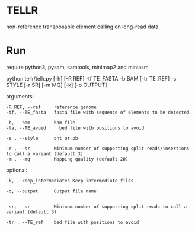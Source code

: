 # TELLR

non-reference transposable element calling on long-read data 

# Run
require python3, pysam, samtools, minimap2 and miniasm

  python tellr/tellr.py [-h] [-R REF] -tf TE_FASTA -b BAM [-tr TE_REF] -s STYLE [-r SR] [-m MQ] [-k] [-o OUTPUT]

  arguments:

    -R REF, --ref     reference genome
    -tf, --TE_fasta   fasta file with sequence of elements to be detected
                          
    -b, --bam         bam file
    -ta, --TE_avoid     bed file with positions to avoid
                         
    -s , --style      ont or pb 
                          
    -r , --sr         Minimum number of supporting split reads/insertions to call a variant (default 3)
    -m , --mq         Mapping quality (default 20)


  
  optional: 
  
    -k, --keep_intermediates Keep intermediate files
                        
    -o, --output      Output file name
                        

    -sr, --sr         Minimum number of supporting split reads to call a variant (default 3)

    -tr , --TE_ref    bed file with positions to avoid
                          

